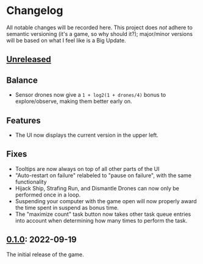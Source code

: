 # Changelog

All notable changes will be recorded here. This project does *not* adhere to semantic versioning (it's a game, so why should it?); major/minor versions will be based on what I feel like is a Big Update.

## [Unreleased]

## Balance

- Sensor drones now give a `1 + log2(1 + drones/4)` bonus to explore/observe, making them better early on.

## Features

- The UI now displays the current version in the upper left.

## Fixes

- Tooltips are now always on top of all other parts of the UI
- "Auto-restart on failure" relabeled to "pause on failure", with the same functionality
- Hijack Ship, Strafing Run, and Dismantle Drones can now only be performed once in a loop.
- Suspending your computer with the game open will now properly award the time
  spent in suspend as bonus time.
- The "maximize count" task button now takes other task queue entries into
  account when determining how many times to perform the task.

## [0.1.0]: 2022-09-19

The initial release of the game.

[Unreleased]: https://github.com/deifactor/wrtsc/compare/v0.0.1...HEAD
[0.1.0]: https://github.com/deifactor/wrtsc/releases/tag/v0.0.1
